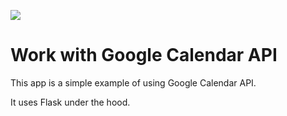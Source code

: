 ![](https://travis-ci.org/kiote/calendar_app.svg?branch=master)

# Work with Google Calendar API

This app is a simple example of using Google Calendar API.

It uses Flask under the hood.
